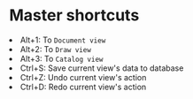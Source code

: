 # Master shortcuts

<list>
<li><shortcut>Alt+1</shortcut>: To <code>Document view</code></li>
<li><shortcut>Alt+2</shortcut>: To <code>Draw view</code></li>
<li><shortcut>Alt+3</shortcut>: To <code>Catalog view</code></li>
<li><shortcut>Ctrl+S</shortcut>: Save current view's data to database</li>
<li><shortcut>Ctrl+Z</shortcut>: Undo current view's action</li>
<li><shortcut>Ctrl+D</shortcut>: Redo current view's action</li>
</list>